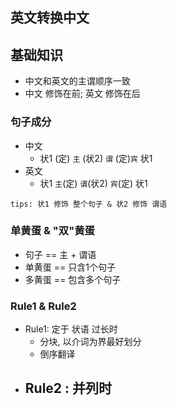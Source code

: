 ## 英文转换中文

## 基础知识
- 中文和英文的主谓顺序一致
- 中文 修饰在前; 英文  修饰在后

### 句子成分

- 中文
	- 状1  (定) `主`  (状2) `谓`  (定)`宾`  状1
- 英文
	- 状1   `主`(定)  `谓`(状2)  `宾`(定)  状1 

`tips: 状1 修饰 整个句子 & 状2 修饰 谓语`


### 单黄蛋 &  "双"黄蛋

- 句子 == 主 + 谓语
- 单黄蛋 ==  只含1个句子
- 多黄蛋 ==  包含多个句子

### Rule1 & Rule2

- Rule1:  定于 状语 过长时 
	- 分块, 以介词为界最好划分
	- 倒序翻译
- Rule2 :  并列时 
	- 

 